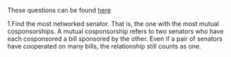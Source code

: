 These questions can be found [here](https://selectstarsql.com/questions.html)

1.Find the most networked senator. That is, the one with the most mutual cosponsorships.
A mutual cosponsorship refers to two senators who have each cosponsored a bill sponsored by the other. Even if a pair of senators have cooperated on many bills, the relationship still counts as one.
````

````

